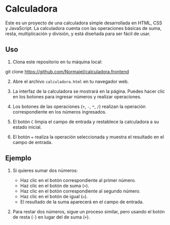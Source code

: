 # Calculadora 

Este es un proyecto de una calculadora simple desarrollada en HTML, CSS y JavaScript. La calculadora cuenta con las operaciones básicas de suma, resta, multiplicación y división, y está diseñada para ser fácil de usar.

## Uso

1. Clona este repositorio en tu máquina local:

git clone https://github.com/Normajel/calculadora.frontend

2. Abre el archivo `calculadora.html` en tu navegador web.

3. La interfaz de la calculadora se mostrará en la página. Puedes hacer clic en los botones para ingresar números y realizar operaciones.

4. Los botones de las operaciones (`+`, `-`, `*`, `/`) realizan la operación correspondiente en los números ingresados.

5. El botón `C` limpia el campo de entrada y restablece la calculadora a su estado inicial.

6. El botón `=` realiza la operación seleccionada y muestra el resultado en el campo de entrada.

## Ejemplo

1. Si quieres sumar dos números:
   - Haz clic en el botón correspondiente al primer número.
   - Haz clic en el botón de suma (`+`).
   - Haz clic en el botón correspondiente al segundo número.
   - Haz clic en el botón de igual (`=`).
   - El resultado de la suma aparecerá en el campo de entrada.

2. Para restar dos números, sigue un proceso similar, pero usando el botón de resta (`-`) en lugar del de suma (`+`).
